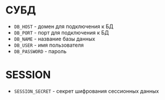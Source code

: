 # СУБД

- `DB_HOST` - домен для подключения к БД
- `DB_PORT` - порт для подключения к БД
- `DB_NAME` - название базы данных
- `DB_USER` - имя пользователя
- `DB_PASSWORD` - пароль

# SESSION

- `SESSION_SECRET` - секрет шифрования сессионных данных
